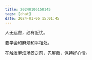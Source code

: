 ```yaml
---
title: 20240106150145
tags: [chat]
date: 2024-01-06 15:01:45
---
```


人无远虑，必有近忧。

要学会和麻烦和平相处。

在触发麻烦场景之前，先屏蔽，保持好心情。